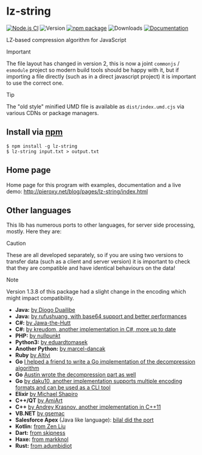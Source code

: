 # lz-string

[![Node.js CI](https://github.com/pieroxy/lz-string/actions/workflows/node.js.yml/badge.svg)](https://github.com/pieroxy/lz-string/actions/workflows/node.js.yml) ![Version](https://img.shields.io/github/package-json/v/pieroxy/lz-string/master.svg?logo=github) [![npm package](https://img.shields.io/npm/v/lz-string.svg?logo=npm)](https://www.npmjs.com/package/lz-string?logo=npm) ![Downloads](https://img.shields.io/npm/dw/lz-string.svg?logo=npm) [![Documentation](https://img.shields.io/badge/Documentation-blue?logo=readthedocs&logoColor=midnightblue)](http://pieroxy.net/blog/pages/lz-string/index.html)

LZ-based compression algorithm for JavaScript

> [!IMPORTANT]
> The file layout has changed in version 2, this is now a joint `commonjs` / `esmodule` project so modern build tools should be happy with it, but if importing a file directly (such as in a direct javascript project) it is important to use the correct one.

> [!TIP]
> The "old style" minified UMD file is available as `dist/index.umd.cjs` via various CDNs or package managers.

## Install via [npm](https://www.npmjs.com/package/lz-string)

```shell
$ npm install -g lz-string
$ lz-string input.txt > output.txt
```

## Home page

Home page for this program with examples, documentation and a live demo: http://pieroxy.net/blog/pages/lz-string/index.html

## Other languages

This lib has numerous ports to other languages, for server side processing, mostly. Here they are:

> [!CAUTION]
> These are all developed separately, so if you are using two versions to transfer data (such as a client and server version) it is important to check that they are compatible and have identical behaviours on the data!

> [!NOTE]
> Version 1.3.8 of this package had a slight change in the encoding which might impact compatibility.

-   **Java:** [by Diogo Duailibe](https://github.com/diogoduailibe/lzstring4j)
-   **Java:** [by rufushuang, with base64 support and better performances](https://github.com/rufushuang/lz-string4java)
-   **C#:** [by Jawa-the-Hutt](https://github.com/jawa-the-hutt/lz-string-csharp)
-   **C#:** [by kreudom, another implementation in C#, more up to date](https://github.com/kreudom/lz-string-csharp)
-   **PHP:** [by nullpunkt](https://github.com/nullpunkt/lz-string-php)
-   **Python3:** [by eduardtomasek](https://github.com/eduardtomasek/lz-string-python)
-   **Another Python:** [by marcel-dancak](https://github.com/marcel-dancak/lz-string-python)
-   **Ruby** [by Altivi](https://github.com/Altivi/lz_string)
-   **Go** [I helped a friend to write a Go implementation of the decompression algorithm](https://github.com/pieroxy/lz-string-go)
-   **Go** [Austin wrote the decompression part as well](https://github.com/Lazarus/lz-string-go)
-   **Go** [by daku10, another implementation supports multiple encoding formats and can be used as a CLI tool](https://github.com/daku10/go-lz-string)
-   **Elixir** [by Michael Shapiro](https://github.com/koudelka/elixir-lz-string)
-   **C++/QT** [by AmiArt](https://github.com/AmiArt/qt-lzstring)
-   **C++** [by Andrey Krasnov, another implementation in C++11](https://github.com/andykras/lz-string-cpp)
-   **VB.NET** [by gsemac](https://github.com/gsemac/lz-string-vb)
-   **Salesforce Apex** (Java like language): [bilal did the port](https://github.com/bilalfastian/LZ4String)
-   **Kotlin:** [from Zen Liu](https://github.com/ZenLiuCN/lz-string4k)
-   **Dart:** [from skipness](https://github.com/skipness/lzstring-dart)
-   **Haxe:** [from markknol](https://github.com/markknol/hx-lzstring)
-   **Rust:** [from adumbidiot](https://github.com/adumbidiot/lz-str-rs)
